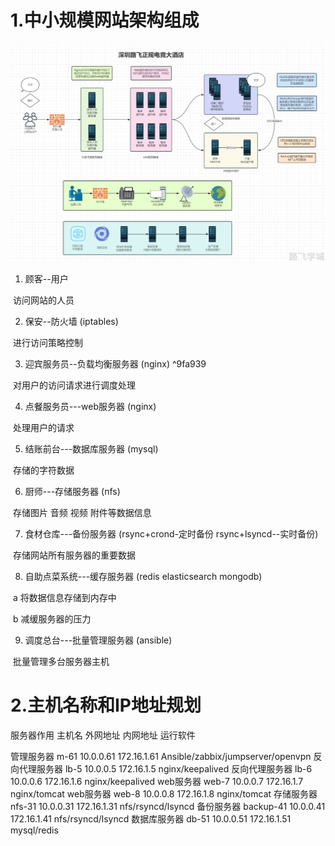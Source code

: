 # 1.中小规模网站架构组成

![img](../images/1715160329185-546d6814-a3e8-40d2-ad16-d6e77645183c.png)

1) 顾客--用户

​    访问网站的人员


2) 保安--防火墙 (iptables)

​    进行访问策略控制


3) 迎宾服务员--负载均衡服务器  (nginx) ^9fa939

​    对用户的访问请求进行调度处理

4) 点餐服务员---web服务器    (nginx)

​    处理用户的请求

5) 结账前台---数据库服务器   (mysql)

​    存储的字符数据 

6) 厨师---存储服务器     (nfs)

​    存储图片 音频 视频 附件等数据信息

7) 食材仓库---备份服务器    (rsync+crond-定时备份 rsync+lsyncd--实时备份)

​    存储网站所有服务器的重要数据

8) 自助点菜系统---缓存服务器     (redis elasticsearch mongodb) 

​    a 将数据信息存储到内存中 

​    b 减缓服务器的压力      

9) 调度总台---批量管理服务器 (ansible)

​    批量管理多台服务器主机

# 2.主机名称和IP地址规划

服务器作用      主机名            外网地址      内网地址         运行软件

 管理服务器      m-61           10.0.0.61    172.16.1.61    Ansible/zabbix/jumpserver/openvpn
 反向代理服务器  lb-5             10.0.0.5    172.16.1.5      nginx/keepalived
 反向代理服务器  lb-6             10.0.0.6    172.16.1.6      nginx/keepalived
 web服务器      web-7             10.0.0.7    172.16.1.7      nginx/tomcat
 web服务器      web-8             10.0.0.8    172.16.1.8      nginx/tomcat
 存储服务器     nfs-31            10.0.0.31    172.16.1.31    nfs/rsyncd/lsyncd
 备份服务器     backup-41         10.0.0.41    172.16.1.41    nfs/rsyncd/lsyncd
 数据库服务器   db-51             10.0.0.51    172.16.1.51    mysql/redis
